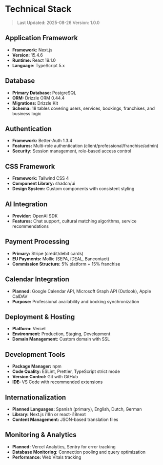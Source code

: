 # Technical Stack

> Last Updated: 2025-08-26
> Version: 1.0.0

## Application Framework

- **Framework:** Next.js
- **Version:** 15.4.6
- **Runtime:** React 19.1.0
- **Language:** TypeScript 5.x

## Database

- **Primary Database:** PostgreSQL
- **ORM:** Drizzle ORM 0.44.4
- **Migrations:** Drizzle Kit
- **Schema:** 18 tables covering users, services, bookings, franchises, and business logic

## Authentication

- **Framework:** Better-Auth 1.3.4
- **Features:** Multi-role authentication (client/professional/franchise/admin)
- **Security:** Session management, role-based access control

## CSS Framework

- **Framework:** Tailwind CSS 4
- **Component Library:** shadcn/ui
- **Design System:** Custom components with consistent styling

## AI Integration

- **Provider:** OpenAI SDK
- **Features:** Chat support, cultural matching algorithms, service recommendations

## Payment Processing

- **Primary:** Stripe (credit/debit cards)
- **EU Payments:** Mollie (SEPA, iDEAL, Bancontact)
- **Commission Structure:** 5% platform + 15% franchise

## Calendar Integration

- **Planned:** Google Calendar API, Microsoft Graph API (Outlook), Apple CalDAV
- **Purpose:** Professional availability and booking synchronization

## Deployment & Hosting

- **Platform:** Vercel
- **Environment:** Production, Staging, Development
- **Domain Management:** Custom domain with SSL

## Development Tools

- **Package Manager:** npm
- **Code Quality:** ESLint, Prettier, TypeScript strict mode
- **Version Control:** Git with GitHub
- **IDE:** VS Code with recommended extensions

## Internationalization

- **Planned Languages:** Spanish (primary), English, Dutch, German
- **Library:** Next.js i18n or react-i18next
- **Content Management:** JSON-based translation files

## Monitoring & Analytics

- **Planned:** Vercel Analytics, Sentry for error tracking
- **Database Monitoring:** Connection pooling and query optimization
- **Performance:** Web Vitals tracking